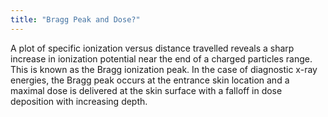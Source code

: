 ```yaml
---
title: "Bragg Peak and Dose?"
---
```

A plot of specific ionization versus distance travelled reveals a sharp increase in ionization potential near the end of a charged particles range. This is known as the Bragg ionization peak. In the case of diagnostic x-ray energies, the Bragg peak occurs at the entrance skin location and a maximal dose is delivered at the skin surface with a falloff in dose deposition with increasing depth.

